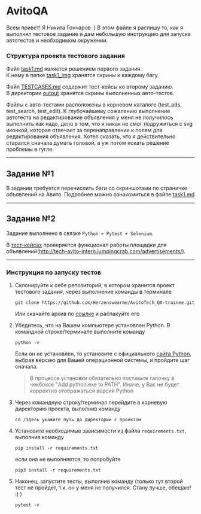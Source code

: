 # AvitoQA

Всем привет! Я Никита Гончаров :) В этом файле я распишу то, как я выполнял тестовое задание и дам небольшую инструкцию для запуска автотестов и необходимом окружении.

### Структура проекта тестового задания
Файл [task1.md](./task1.md) является решением первого задания.  
К нему в папке [task1_img](./task1_img) хранятся скрины к каждому багу.  

Файл [TESTCASES.md](./TESTCASES.md) содержит тест-кейсы ко второму заданию.  
В директории [output](./output) хранятся скрины выполненных авто-тестов.  

Файлы с авто-тестами расположены в корневом каталоге (test_ads, test_search, test_edit). К глубочайшему сожалению выполнение автотеста на редактирование
объявления у меня не получилось выполнить как надо, дело в том, что я никак не смог подружиться с svg иконкой, которая отвечает за перенаправление к полям для
редактирования объявления. 
Хотел сказать, что я действительно старался сначала думать головой, а уж потом искать решение проблемы в гугле.

---

## Задание №1

В задании требуется перечислить баги со скриншотами по страничке объявлений на Авито. 
Подробнее можно ознакомиться в файле [task1.md](./task1.md)

---

## Задание №2

Задание выполнено в связке `Python + Pytest + Selenium`.  

В [тест-кейсах](./TESTCASES.md) проверяется функционал работы площадки для объявлений(http://tech-avito-intern.jumpingcrab.com/advertisements/).  


---

### Инструкция по запуску тестов
1. Склонируйте к себе репозиторий, в котором хранится проект тестового задания, через выполнение команды в терминале
    ```
    git clone https://github.com/Herzenswearme/AvitoTech_QA-trainee.git
    ```
    Или скачайте архив по [ссылке](https://github.com/pifpaff55/AvitoTechQA/archive/refs/heads/main.zip) и распакуйте его


2. Убедитесь, что на Вашем компьютере установлен Python. В командной строке/терминале выполните команду
    ```
    python -v
    ```  

    Если он не установлен, то установите с официального [сайта Python](https://www.python.org/downloads/), выбрав версию для Вашей операционной системы, и пройдите шаг сначала.  
    >В процессе установки обязательно поставьте галочку в чекбоксе "Add python.exe to PATH". Иначе, у Вас не будет корректно отображаться версия Python


3. Через командную строку/терминал перейдите в корневую директорию проекта, выполнив команду
   ```
   cd /здесь укажите путь до директории с проектом
   ```


4. Установите необходимые зависимости из файла `requirements.txt`, выполнив команду  
   ```
   pip install -r requirements.txt
   ```
   если она не выполняется, то попробуйте
   ```
   pip3 install -r requirements.txt
   ```


5. Наконец, запустите тесты, выполнив команду (только тут второй тест не пройдет, т.к. он у меня не получился. Стану лучше, обещаю! :) )
   ```
   pytest -v
   ```